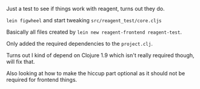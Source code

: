 Just a test to see if things work with reagent, turns out they do.

`lein figwheel` and start tweaking `src/reagent_test/core.cljs`

Basically all files created by `lein new reagent-frontend reagent-test`.

Only added the required dependencies to the `project.clj`.

Turns out I kind of depend on Clojure 1.9 which isn't really required though, will fix that.

Also looking at how to make the hiccup part optional as it should not be required for frontend things.
